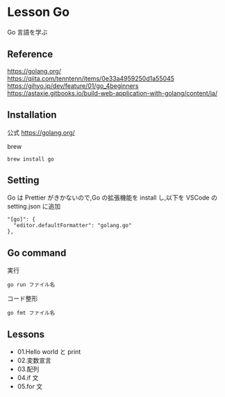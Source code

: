 # Lesson Go

Go 言語を学ぶ

## Reference

https://golang.org/
https://qiita.com/tenntenn/items/0e33a4959250d1a55045
https://gihyo.jp/dev/feature/01/go_4beginners
https://astaxie.gitbooks.io/build-web-application-with-golang/content/ja/

## Installation

公式 https://golang.org/

brew

```
brew install go
```

## Setting

Go は Prettier がきかないので,Go の拡張機能を install し,以下を VSCode の setting.json に追加

```
"[go]": {
  "editor.defaultFormatter": "golang.go"
},
```

## Go command

実行

```
go run ファイル名
```

コード整形

```
go fmt ファイル名
```

## Lessons

- 01.Hello world と print
- 02.変数宣言
- 03.配列
- 04.if 文
- 05.for 文
